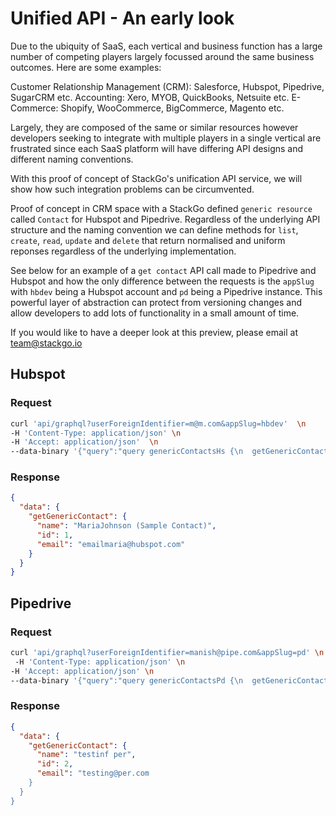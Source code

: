 # Unified API - An early look

Due to the ubiquity of SaaS, each vertical and business function has a large number of competing players largely focussed around the same business outcomes. Here are some examples:

Customer Relationship Management (CRM): Salesforce, Hubspot, Pipedrive, SugarCRM etc.
Accounting: Xero, MYOB, QuickBooks, Netsuite etc.
E-Commerce: Shopify, WooCommerce, BigCommerce, Magento etc.

Largely, they are composed of the same or similar resources however developers seeking to integrate with multiple players in a single vertical are frustrated since each SaaS platform will have differing API designs and different naming conventions. 

With this proof of concept of StackGo's unification API service, we will show how such integration problems can be circumvented. 

Proof of concept in CRM space with a StackGo defined `generic resource` called `Contact` for Hubspot and Pipedrive. Regardless of the underlying API structure and the naming convention we can define methods for `list`, `create`, `read`, `update` and `delete` that return normalised and uniform reponses regardless of the underlying implementation.

See below for an example of a `get contact` API call made to Pipedrive and Hubspot and how the only difference between the requests is the `appSlug` with `hbdev` being a Hubspot account and `pd` being a Pipedrive instance. This powerful layer of abstraction can protect from versioning changes and allow developers to add lots of functionality in a small amount of time.

If you would like to have a deeper look at this preview, please email at team@stackgo.io

## Hubspot 


### Request

```bash
curl 'api/graphql?userForeignIdentifier=m@m.com&appSlug=hbdev'  \n
-H 'Content-Type: application/json' \n
-H 'Accept: application/json'  \n
--data-binary '{"query":"query genericContactsHs {\n  getGenericContact(id: 1) {\n    name\n    id\n    email\n  }\n}"}'
```

### Response 

```json
{
  "data": {
    "getGenericContact": {
      "name": "MariaJohnson (Sample Contact)",
      "id": 1,
      "email": "emailmaria@hubspot.com"
    }
  }
}
```


## Pipedrive

### Request 
```bash
curl 'api/graphql?userForeignIdentifier=manish@pipe.com&appSlug=pd' \n
 -H 'Content-Type: application/json' \n
-H 'Accept: application/json' \n
--data-binary '{"query":"query genericContactsPd {\n  getGenericContact(id: 2) {\n    name\n    id\n    email\n  }\n}"}'
```

### Response

```json
{
  "data": {
    "getGenericContact": {
      "name": "testinf per",
      "id": 2,
      "email": "testing@per.com
    }
  }
}
```